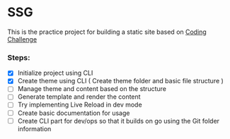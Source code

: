 # SSG

This is the practice project for building a static site based on [Coding Challenge](https://codingchallenges.fyi/challenges/challenge-ssg)

### Steps:

- [x] Initialize project using CLI
- [x] Create theme using CLI ( Create theme folder and basic file structure )
- [ ] Manage theme and content based on the structure
- [ ] Generate template and render the content
- [ ] Try implementing Live Reload in dev mode
- [ ] Create basic documentation for usage
- [ ] Create CLI part for dev/ops so that it builds on go using the Git folder information
